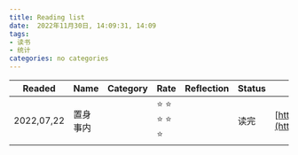 ```yaml
---
title: Reading list
date:  2022年11月30日, 14:09:31, 14:09
tags: 
- 读书
- 统计
categories: no categories
---
```


| Readed     | Name     | Category | Rate                | Reflection | Status | Douban |
| ---------- | -------- | -------- | ------------------- | ---------- | ------ | ------ |
| 2022,07,22 | 置身事内 |          | ⭐️ ⭐️ ⭐️ ⭐️ ⭐️ |            | 读完   |    [https://book.douban.com/subject/35546622/](https://book.douban.com/subject/35546622/)    |
